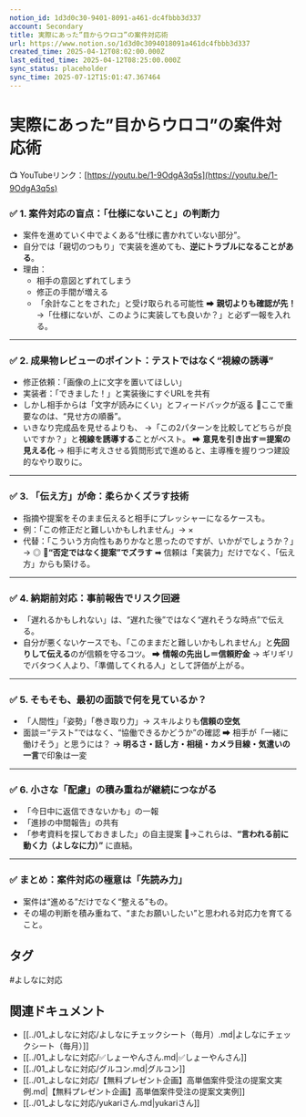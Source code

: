 ```yaml
---
notion_id: 1d3d0c30-9401-8091-a461-dc4fbbb3d337
account: Secondary
title: 実際にあった”目からウロコ”の案件対応術
url: https://www.notion.so/1d3d0c3094018091a461dc4fbbb3d337
created_time: 2025-04-12T08:02:00.000Z
last_edited_time: 2025-04-12T08:25:00.000Z
sync_status: placeholder
sync_time: 2025-07-12T15:01:47.367464
---
```

# 実際にあった”目からウロコ”の案件対応術

📺 YouTubeリンク：[https://youtu.be/1-9OdgA3q5s](https://youtu.be/1-9OdgA3q5s)
### ✅ 1. 案件対応の盲点：「仕様にないこと」の判断力
- 案件を進めていく中でよくある“仕様に書かれていない部分”。
- 自分では「親切のつもり」で実装を進めても、**逆にトラブルになることがある**。
- 理由：
  - 相手の意図とずれてしまう
  - 修正の手間が増える
  - 「余計なことをされた」と受け取られる可能性
➡ **親切よりも確認が先！**
→「仕様にないが、このように実装しても良いか？」と必ず一報を入れる。
---
### ✅ 2. 成果物レビューのポイント：テストではなく“視線の誘導”
- 修正依頼：「画像の上に文字を置いてほしい」
- 実装者：「できました！」と実装後にすぐURLを共有
- しかし相手からは「文字が読みにくい」とフィードバックが返る
👀ここで重要なのは、“見せ方の順番”。
- いきなり完成品を見せるよりも、
  →「この2パターンを比較してどちらが良いですか？」と**視線を誘導する**ことがベスト。
➡ **意見を引き出す＝提案の見える化**
→ 相手に考えさせる質問形式で進めると、主導権を握りつつ建設的なやり取りに。
---
### ✅ 3. 「伝え方」が命：柔らかくズラす技術
- 指摘や提案をそのまま伝えると相手にプレッシャーになるケースも。
- 例：「この修正だと難しいかもしれません」→ ×
- 代替：「こういう方向性もありかなと思ったのですが、いかがでしょうか？」→ ◎
🧠**“否定ではなく提案”でズラす**
➡ 信頼は「実装力」だけでなく、「伝え方」からも築ける。
---
### ✅ 4. 納期前対応：事前報告でリスク回避
- 「遅れるかもしれない」は、“遅れた後”ではなく“遅れそうな時点”で伝える。
- 自分が悪くないケースでも、「このままだと難しいかもしれません」と**先回りして伝える**のが信頼を守るコツ。
➡ **情報の先出し＝信頼貯金**
→ ギリギリでバタつく人より、「準備してくれる人」として評価が上がる。
---
### ✅ 5. そもそも、最初の面談で何を見ているか？
- 「人間性」「姿勢」「巻き取り力」→ スキルよりも**信頼の空気**
- 面談＝“テスト”ではなく、“協働できるかどうか”の確認
➡ 相手が「一緒に働けそう」と思うには？
→ **明るさ・話し方・相槌・カメラ目線・気遣いの一言**で印象は一変
---
### ✅ 6. 小さな「配慮」の積み重ねが継続につながる
- 「今日中に返信できないかも」の一報
- 「進捗の中間報告」の共有
- 「参考資料を探しておきました」の自主提案
🎁→これらは、**“言われる前に動く力（よしなに力）”** に直結。
---
### ✅ まとめ：案件対応の極意は「先読み力」
- 案件は“進める”だけでなく“整える”もの。
- その場の判断を積み重ねて、“またお願いしたい”と思われる対応力を育てること。

## タグ

#よしなに対応 

## 関連ドキュメント

- [[../01_よしなに対応/よしなにチェックシート（毎月）.md|よしなにチェックシート（毎月）]]
- [[../01_よしなに対応/✅しょーやんさん.md|✅しょーやんさん]]
- [[../01_よしなに対応/グルコン.md|グルコン]]
- [[../01_よしなに対応/【無料プレゼント企画】高単価案件受注の提案文実例.md|【無料プレゼント企画】高単価案件受注の提案文実例]]
- [[../01_よしなに対応/yukariさん.md|yukariさん]]
